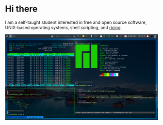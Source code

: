 # Hi there

I am a self-taught student interested in free and open source software,
UNIX-based operating systems, shell scripting, and
[ricing](https://www.reddit.com/r/unixporn/wiki/themeing/dictionary#wiki_rice).

![Manjaro-Desktop.png](https://raw.githubusercontent.com/tricantivu/tricantivu/main/img/Desktops/Manjaro/desktop.png)
